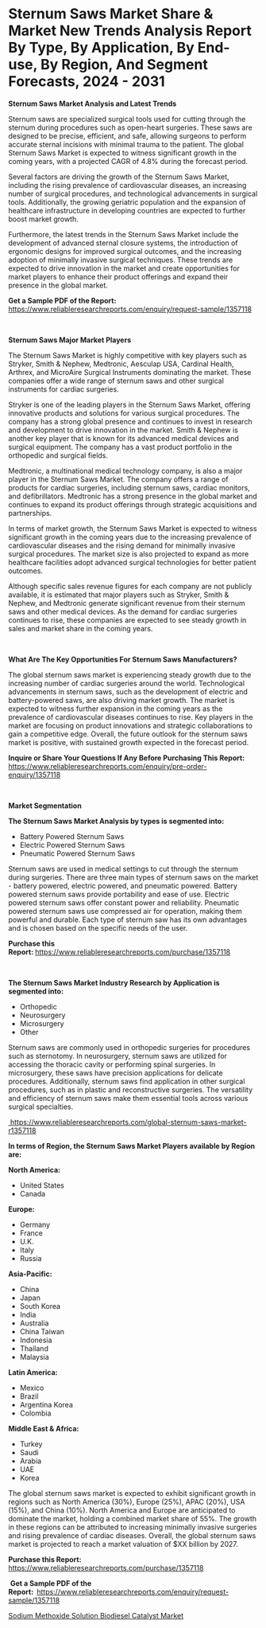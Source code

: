 <p><h1>Sternum Saws Market Share & Market New Trends Analysis Report By Type, By Application, By End-use, By Region, And Segment Forecasts, 2024 - 2031</h1></p><p><strong>Sternum Saws Market Analysis and Latest Trends</strong></p>
<p><p>Sternum saws are specialized surgical tools used for cutting through the sternum during procedures such as open-heart surgeries. These saws are designed to be precise, efficient, and safe, allowing surgeons to perform accurate sternal incisions with minimal trauma to the patient. The global Sternum Saws Market is expected to witness significant growth in the coming years, with a projected CAGR of 4.8% during the forecast period.</p><p>Several factors are driving the growth of the Sternum Saws Market, including the rising prevalence of cardiovascular diseases, an increasing number of surgical procedures, and technological advancements in surgical tools. Additionally, the growing geriatric population and the expansion of healthcare infrastructure in developing countries are expected to further boost market growth.</p><p>Furthermore, the latest trends in the Sternum Saws Market include the development of advanced sternal closure systems, the introduction of ergonomic designs for improved surgical outcomes, and the increasing adoption of minimally invasive surgical techniques. These trends are expected to drive innovation in the market and create opportunities for market players to enhance their product offerings and expand their presence in the global market.</p></p>
<p><strong>Get a Sample PDF of the Report:&nbsp;</strong> <a href="https://www.reliableresearchreports.com/enquiry/request-sample/1357118">https://www.reliableresearchreports.com/enquiry/request-sample/1357118</a></p>
<p>&nbsp;</p>
<p><strong>Sternum Saws Major Market Players</strong></p>
<p><p>The Sternum Saws Market is highly competitive with key players such as Stryker, Smith & Nephew, Medtronic, Aesculap USA, Cardinal Health, Arthrex, and MicroAire Surgical Instruments dominating the market. These companies offer a wide range of sternum saws and other surgical instruments for cardiac surgeries.</p><p>Stryker is one of the leading players in the Sternum Saws Market, offering innovative products and solutions for various surgical procedures. The company has a strong global presence and continues to invest in research and development to drive innovation in the market. Smith & Nephew is another key player that is known for its advanced medical devices and surgical equipment. The company has a vast product portfolio in the orthopedic and surgical fields.</p><p>Medtronic, a multinational medical technology company, is also a major player in the Sternum Saws Market. The company offers a range of products for cardiac surgeries, including sternum saws, cardiac monitors, and defibrillators. Medtronic has a strong presence in the global market and continues to expand its product offerings through strategic acquisitions and partnerships.</p><p>In terms of market growth, the Sternum Saws Market is expected to witness significant growth in the coming years due to the increasing prevalence of cardiovascular diseases and the rising demand for minimally invasive surgical procedures. The market size is also projected to expand as more healthcare facilities adopt advanced surgical technologies for better patient outcomes.</p><p>Although specific sales revenue figures for each company are not publicly available, it is estimated that major players such as Stryker, Smith & Nephew, and Medtronic generate significant revenue from their sternum saws and other medical devices. As the demand for cardiac surgeries continues to rise, these companies are expected to see steady growth in sales and market share in the coming years.</p></p>
<p>&nbsp;</p>
<p><strong>What Are The Key Opportunities For Sternum Saws Manufacturers?</strong></p>
<p><p>The global sternum saws market is experiencing steady growth due to the increasing number of cardiac surgeries around the world. Technological advancements in sternum saws, such as the development of electric and battery-powered saws, are also driving market growth. The market is expected to witness further expansion in the coming years as the prevalence of cardiovascular diseases continues to rise. Key players in the market are focusing on product innovations and strategic collaborations to gain a competitive edge. Overall, the future outlook for the sternum saws market is positive, with sustained growth expected in the forecast period.</p></p>
<p><strong>Inquire or Share Your Questions If Any Before Purchasing This Report:</strong> <a href="https://www.reliableresearchreports.com/enquiry/pre-order-enquiry/1357118">https://www.reliableresearchreports.com/enquiry/pre-order-enquiry/1357118</a></p>
<p>&nbsp;</p>
<p><strong>Market Segmentation</strong></p>
<p><strong>The Sternum Saws Market Analysis by types is segmented into:</strong></p>
<p><ul><li>Battery Powered Sternum Saws</li><li>Electric Powered Sternum Saws</li><li>Pneumatic Powered Sternum Saws</li></ul></p>
<p><p>Sternum saws are used in medical settings to cut through the sternum during surgeries. There are three main types of sternum saws on the market - battery powered, electric powered, and pneumatic powered. Battery powered sternum saws provide portability and ease of use. Electric powered sternum saws offer constant power and reliability. Pneumatic powered sternum saws use compressed air for operation, making them powerful and durable. Each type of sternum saw has its own advantages and is chosen based on the specific needs of the user.</p></p>
<p><strong>Purchase this Report:&nbsp;</strong><a href="https://www.reliableresearchreports.com/purchase/1357118">https://www.reliableresearchreports.com/purchase/1357118</a></p>
<p>&nbsp;</p>
<p><strong>The Sternum Saws Market Industry Research by Application is segmented into:</strong></p>
<p><ul><li>Orthopedic</li><li>Neurosurgery</li><li>Microsurgery</li><li>Other</li></ul></p>
<p><p>Sternum saws are commonly used in orthopedic surgeries for procedures such as sternotomy. In neurosurgery, sternum saws are utilized for accessing the thoracic cavity or performing spinal surgeries. In microsurgery, these saws have precision applications for delicate procedures. Additionally, sternum saws find application in other surgical procedures, such as in plastic and reconstructive surgeries. The versatility and efficiency of sternum saws make them essential tools across various surgical specialties.</p></p>
<p><a href="https://www.reliableresearchreports.com/global-sternum-saws-market-r1357118">&nbsp;https://www.reliableresearchreports.com/global-sternum-saws-market-r1357118</a></p>
<p><strong>In terms of Region, the Sternum Saws Market Players available by Region are:</strong></p>
<p>
    <p> <strong> North America: </strong>
        <ul>
            <li>United States</li>
            <li>Canada</li>
        </ul>
        </p> 
    <p> <strong> Europe: </strong>
        <ul>
            <li>Germany</li>
            <li>France</li>
            <li>U.K.</li>
            <li>Italy</li>
            <li>Russia</li>
        </ul>
        </p> 
    <p> <strong> Asia-Pacific: </strong>
        <ul>
            <li>China</li>
            <li>Japan</li>
            <li>South Korea</li>
            <li>India</li>
            <li>Australia</li>
            <li>China Taiwan</li>
            <li>Indonesia</li>
            <li>Thailand</li>
            <li>Malaysia</li>
        </ul>
        </p> 
    <p> <strong> Latin America: </strong>
        <ul>
            <li>Mexico</li>
            <li>Brazil</li>
            <li>Argentina Korea</li>
            <li>Colombia</li>
        </ul>
        </p> 
    <p> <strong> Middle East & Africa: </strong>
        <ul>
            <li>Turkey</li>
            <li>Saudi</li>
            <li>Arabia</li>
            <li>UAE</li>
            <li>Korea</li>
        </ul>
    </p>
    </p>
<p><p>The global sternum saws market is expected to exhibit significant growth in regions such as North America (30%), Europe (25%), APAC (20%), USA (15%), and China (10%). North America and Europe are anticipated to dominate the market, holding a combined market share of 55%. The growth in these regions can be attributed to increasing minimally invasive surgeries and rising prevalence of cardiac diseases. Overall, the global sternum saws market is projected to reach a market valuation of $XX billion by 2027.</p></p>
<p><strong>Purchase this Report: </strong><a href="https://www.reliableresearchreports.com/purchase/1357118">https://www.reliableresearchreports.com/purchase/1357118</a></p>
<p>&nbsp;<strong>Get a Sample PDF of the Report:&nbsp;&nbsp;</strong><a href="https://www.reliableresearchreports.com/enquiry/request-sample/1357118">https://www.reliableresearchreports.com/enquiry/request-sample/1357118</a></p>
<p><strong></strong></p>
<p><p><a href="https://cautious-neon-760.notion.site/Sodium-Methoxide-Solution-Biodiesel-Catalyst-Market-Comprehensive-Assessment-by-Type-Application--6f9f6b8bc614471dbb52214a9e29ed50">Sodium Methoxide Solution Biodiesel Catalyst Market</a></p></p>